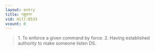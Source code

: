 ```yaml
---
layout: entry
title: འཆུམས་
vid: Hill:0533
vcount: 0
---
```

> 1\. To enforce a given command by force\. 2\. Having established authority to make someone listen DS\.

